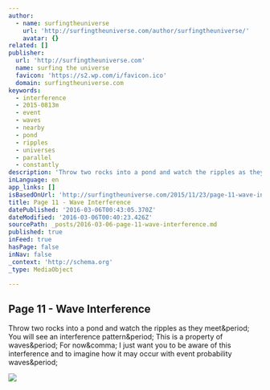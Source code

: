 ```yaml
---
author:
  - name: surfingtheuniverse
    url: 'http://surfingtheuniverse.com/author/surfingtheuniverse/'
    avatar: {}
related: []
publisher:
  url: 'http://surfingtheuniverse.com'
  name: surfing the universe
  favicon: 'https://s2.wp.com/i/favicon.ico'
  domain: surfingtheuniverse.com
keywords:
  - interference
  - 2015-0813m
  - event
  - waves
  - nearby
  - pond
  - ripples
  - universes
  - parallel
  - constantly
description: 'Throw two rocks into a pond and watch the ripples as they meet. You will see an interference pattern. This is a property of waves. For now, I just want you to be aware of this interference and to imagine how it may occur with event probability waves.'
inLanguage: en
app_links: []
isBasedOnUrl: 'http://surfingtheuniverse.com/2015/11/23/page-11-wave-interference/'
title: Page 11 - Wave Interference
datePublished: '2016-03-06T00:43:05.370Z'
dateModified: '2016-03-06T00:40:23.426Z'
sourcePath: _posts/2016-03-06-page-11-wave-interference.md
published: true
inFeed: true
hasPage: false
inNav: false
_context: 'http://schema.org'
_type: MediaObject

---
```

<article style=""><h1>Page 11 - Wave Interference</h1><p>Throw two rocks into a pond and watch the ripples as they meet&amp;period; You will see an interference pattern&amp;period; This is a property of waves&amp;period; For now&amp;comma; I just want you to be aware of this interference and to imagine how it may occur with event probability waves&amp;period;</p><img src="https://surfingtheuniverse.files.wordpress.com/2015/11/page-11.jpg?w=1000" /></article>